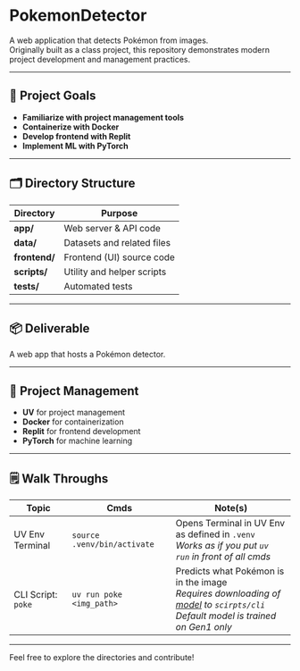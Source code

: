 # PokemonDetector

A web application that detects Pokémon from images.  
Originally built as a class project, this repository demonstrates modern project development and management practices.

---

## 🚀 Project Goals

- **Familiarize with project management tools**
- **Containerize with Docker**
- **Develop frontend with Replit**
- **Implement ML with PyTorch**

---

## 🗂️ Directory Structure

| Directory      | Purpose                        |
| -------------- | ----------------------------- |
| **app/**       | Web server & API code          |
| **data/**      | Datasets and related files     |
| **frontend/**  | Frontend (UI) source code      |
| **scripts/**   | Utility and helper scripts     |
| **tests/**     | Automated tests                |

---

## 📦 Deliverable

A web app that hosts a Pokémon detector.

---

## 📝 Project Management

- **UV** for project management
- **Docker** for containerization
- **Replit** for frontend development
- **PyTorch** for machine learning

---

## 🗒️ Walk Throughs

| Topic | Cmds | Note(s) |
|-------|------|---------|
| UV Env Terminal | `source .venv/bin/activate` | Opens Terminal in UV Env as defined in `.venv` <br> _Works as if you put `uv run` in front of all cmds_ |
| CLI Script: `poke` | `uv run poke <img_path>` | Predicts what Pokémon is in the image <br> _Requires downloading of [model](https://drive.google.com/file/d/1jbtCxdDw7YZHVrTwmaona2r9ScCpnXm-/view?usp=sharing) to `scirpts/cli`_ <br> _Default model is trained on Gen1 only_ |

---

Feel free to explore the directories and contribute!